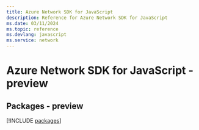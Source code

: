 ```yaml
---
title: Azure Network SDK for JavaScript
description: Reference for Azure Network SDK for JavaScript
ms.date: 03/11/2024
ms.topic: reference
ms.devlang: javascript
ms.service: network
---
```

# Azure Network SDK for JavaScript - preview
## Packages - preview
[!INCLUDE [packages](network-index.md)]